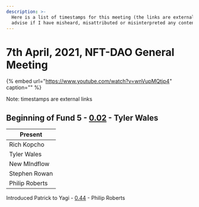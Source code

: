 ```yaml
---
description: >-
  Here is a list of timestamps for this meeting (the links are external). Please
  advise if I have misheard, misattributed or misinterpreted any content
---
```


# 7th April, 2021, NFT-DAO General Meeting

{% embed url="https://www.youtube.com/watch?v=wnVupMQtjp4" caption="" %}

Note: timestamps are external links

## Beginning of Fund 5 - [0.02](https://youtu.be/wnVupMQtjp4) - Tyler Wales

|Present |
|--- |
| Rich Kopcho |
|Tyler Wales |
| New MIndflow |
| Stephen Rowan |
| Philip Roberts |

Introduced Patrick to Yagi - [0.44](https://youtu.be/wnVupMQtjp4?t=44) - Philip Roberts
